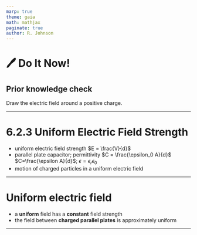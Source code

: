 ```yaml
---
marp: true
theme: gaia
math: mathjax
paginate: true
author: R. Johnson
---
```


# :pen: Do It Now!

## Prior knowledge check

Draw the electric field around a positive charge.

---

# 6.2.3 Uniform Electric Field Strength

- uniform electric field strength $E = \frac{V}{d}$
- parallel plate capacitor; permittivity $C = \frac{\epsilon_0 A}{d}$ $C=\frac{\epsilon A}{d}$; $\epsilon = \epsilon_r \epsilon_0$
- motion of charged particles in a uniform electric field

---

# Uniform electric field

- a **uniform** field has a **constant** field strength
- the field between **charged parallel plates** is approximately uniform

---
